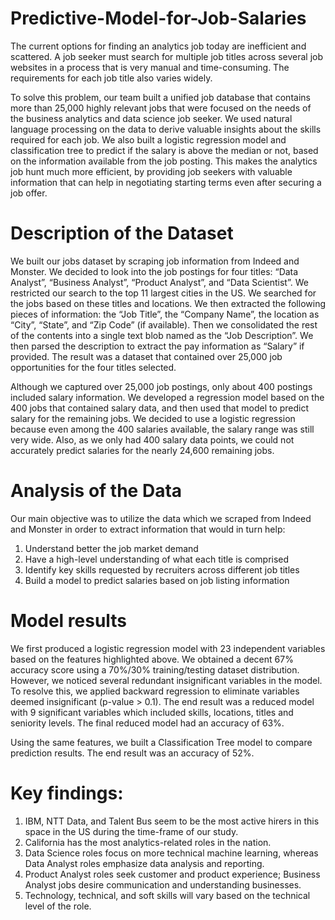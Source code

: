 # Predictive-Model-for-Job-Salaries
The current options for finding an analytics job today are inefficient and scattered. A job seeker
must search for multiple job titles across several job websites in a process that is very manual and
time-consuming. The requirements for each job title also varies widely.

To solve this problem, our team built a unified job database that contains more than 25,000 highly relevant jobs that were focused on the needs of the business analytics and data science job seeker. We used natural language processing on the data to derive valuable insights about the skills required for each job. We also built a logistic regression model and classification tree to predict if the salary is above the median or not, based on the information available from the job posting. This makes the analytics job hunt much more efficient, by providing job seekers with valuable information that can help in negotiating starting terms even after securing a job offer.

# Description of the Dataset
We built our jobs dataset by scraping job information from Indeed and Monster. We decided to
look into the job postings for four titles: “Data Analyst”, “Business Analyst”, “Product Analyst”, and
“Data Scientist”. We restricted our search to the top 11 largest cities in the US. We searched for the jobs
based on these titles and locations. We then extracted the following pieces of information: the “Job
Title”, the “Company Name”, the location as “City”, “State”, and “Zip Code” (if available). Then we
consolidated the rest of the contents into a single text blob named as the “Job Description”. We then
parsed the description to extract the pay information as “Salary” if provided. The result was a dataset
that contained over 25,000 job opportunities for the four titles selected.

Although we captured over 25,000 job postings, only about 400 postings included salary information. We developed a regression model based on the 400 jobs that contained salary data, and then used that model to predict salary for the remaining jobs. We decided to use a logistic regression because even among the 400 salaries available, the salary range was still very wide. Also, as we only had 400 salary data points, we could not accurately predict salaries for the nearly 24,600 remaining jobs.

# Analysis of the Data
Our main objective was to utilize the data which we scraped from Indeed and Monster in order to extract information that would in turn help:
1. Understand better the job market demand
2. Have a high-level understanding of what each title is comprised
3. Identify key skills requested by recruiters across different job titles
4. Build a model to predict salaries based on job listing information

# Model results
We first produced a logistic regression model with 23 independent variables based on the features highlighted above. We obtained a decent 67% accuracy score using a 70%/30% training/testing dataset distribution. However, we noticed several redundant insignificant variables in the model. To resolve this, we applied backward regression to eliminate variables deemed insignificant (p-value > 0.1). The end result was a reduced model with 9 significant variables which included skills, locations, titles and seniority levels. The final reduced model had an accuracy of 63%.

Using the same features, we built a Classification Tree model to compare prediction results. The
end result was an accuracy of 52%.

# Key findings:
1. IBM, NTT Data, and Talent Bus seem to be the most active hirers in this space in the US during the time-frame of our study.
2. California has the most analytics-related roles in the nation.
3. Data Science roles focus on more technical machine learning, whereas Data Analyst roles emphasize data analysis and reporting.
4. Product Analyst roles seek customer and product experience; Business Analyst jobs desire communication and understanding businesses.
5. Technology, technical, and soft skills will vary based on the technical level of the role.

